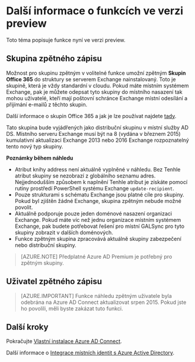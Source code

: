 <properties
   pageTitle="Azure AD Connect: Funkce v náhledu | Microsoft Azure"
   description="Toto téma popisuje v dalších funkcí podrobných dat, které jsou v náhledu v Azure AD Connect."
   services="active-directory"
   documentationCenter=""
   authors="andkjell"
   manager="femila"
   editor=""/>

<tags
   ms.service="active-directory"  
   ms.workload="identity"
   ms.tgt_pltfrm="na"
   ms.devlang="na"
   ms.topic="article"
   ms.date="06/27/2016"
   ms.author="billmath"/>

# <a name="more-details-about-features-in-preview"></a>Další informace o funkcích ve verzi preview
Toto téma popisuje funkce nyní ve verzi preview.

## <a name="group-writeback"></a>Skupina zpětného zápisu
Možnost pro skupinu zpětným v volitelné funkce umožní zpětným **Skupin Office 365** do struktury se serverem Exchange nainstalovaný. Toto je skupině, která je vždy standardní v cloudu. Pokud máte místním systémem Exchange, pak je můžete odepsat tyto skupiny do místního nasazení tak mohou uživatelé, kteří mají poštovní schránce Exchange místní odesílání a přijímání e-mailů z těchto skupin.

Další informace o skupin Office 365 a jak je lze používat najdete [tady](http://aka.ms/O365g).

Tato skupina bude vyjádřených jako distribuční skupinu v místní služby AD DS. Místního serveru Exchange musí být na 8 (vydána v březnem 2015) kumulativní aktualizaci Exchange 2013 nebo 2016 Exchange rozpoznatelný tento nový typ skupiny.

**Poznámky během náhledu**

- Atribut knihy address není aktuálně vyplněné v náhledu. Bez Tenhle atribut skupiny se nezobrazí z globálního seznamu adres. Nejjednodušším způsobem k naplnění Tenhle atribut je získáte pomocí rutiny prostředí PowerShell systému Exchange `update-recipient`.
- Pouze strukturami s schématu Exchange jsou platné cíle pro skupiny. Pokud byl zjištěn žádné Exchange, skupina zpětným nebude možné povolit.
- Aktuálně podporuje pouze jeden doménové nasazení organizaci Exchange. Pokud máte víc než jednu organizace místním systémem Exchange, pak budete potřebovat řešení pro místní GALSync pro tyto skupiny zobrazit v dalších doménových.
- Funkce zpětným skupina zpracovává aktuálně skupiny zabezpečení nebo distribuční skupiny.

>[AZURE.NOTE] Předplatné Azure AD Premium je potřebný pro zpětným skupiny.

## <a name="user-writeback"></a>Uživatel zpětného zápisu
> [AZURE.IMPORTANT] Funkce náhledu zpětným uživatele byla odebrána na Azure AD Connect aktualizovat srpen 2015. Pokud jste ho povolili, měli byste zakázat tuto funkci.

## <a name="next-steps"></a>Další kroky
Pokračujte [Vlastní instalace Azure AD Connect](./connect/active-directory-aadconnect-get-started-custom.md).

Další informace o [Integrace místních identit s Azure Active Directory](active-directory-aadconnect.md).
